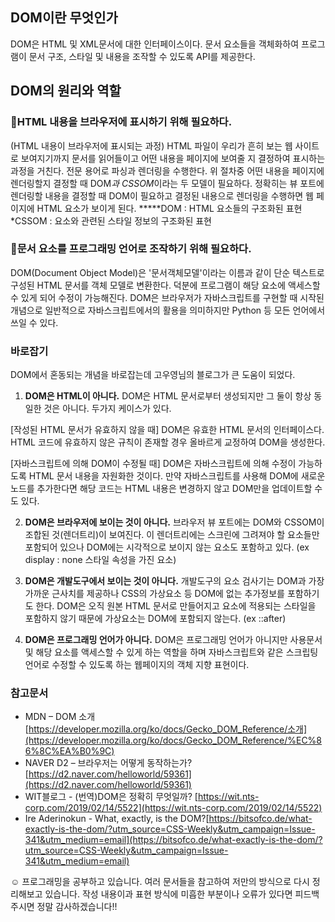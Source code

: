 
## DOM이란 무엇인가

DOM은 HTML 및 XML문서에 대한 인터페이스이다. 문서 요소들을 객체화하여 프로그램이 문서 구조, 스타일 및 내용을 조작할 수 있도록 API를 제공한다.

## DOM의 원리와 역할

### 🔹HTML 내용을 브라우저에 표시하기 위해 필요하다.

(HTML 내용이 브라우저에 표시되는 과정) 
HTML 파일이 우리가 흔히 보는 웹 사이트로 보여지기까지 문서를 읽어들이고 어떤 내용을 페이지에 보여줄 지 결정하여 표시하는 과정을 거친다. 전문 용어로 파싱과 렌더링을 수행한다. 
위 절차중 어떤 내용을 페이지에 렌더링할지 결정할 때 DOM*과 CSSOM*이라는 두 모델이 필요하다.
정확히는 뷰 포트에 렌더링할 내용을 결정할 때 DOM이 필요하고 결정된 내용으로 렌더링을 수행하면 웹 페이지에 HTML 요소가 보이게 된다. 
*****DOM : HTML 요소들의 구조화된 표현
*CSSOM : 요소와 관련된 스타일 정보의 구조화된 표현

### 🔹문서 요소를 프로그래밍 언어로 조작하기 위해 필요하다.

DOM(Document Object Model)은 '문서객체모델'이라는 이름과 같이 단순 텍스트로 구성된 HTML 문서를 객체 모델로 변환한다. 덕분에 프로그램이 해당 요소에 액세스할 수 있게 되어 수정이 가능해진다. DOM은 브라우저가 자바스크립트를 구현할 때 시작된 개념으로 일반적으로 자바스크립트에서의 활용을 의미하지만 Python 등 모든 언어에서 쓰일 수 있다. 

### 바로잡기

DOM에서 혼동되는 개념을 바로잡는데 고우영님의 블로그가 큰 도움이 되었다. 

1. **DOM은 HTML이 아니다.**
DOM은 HTML 문서로부터 생성되지만 그 둘이 항상 동일한 것은 아니다. 두가지 케이스가 있다. 

[작성된 HTML 문서가 유효하지 않을 때]
DOM은 유효한 HTML 문서의 인터페이스다. HTML 코드에 유효하지 않은 규칙이 존재할 경우 올바르게 교정하여 DOM을 생성한다. 

[자바스크립트에 의해 DOM이 수정될 때]
DOM은 자바스크립트에 의해 수정이 가능하도록 HTML 문서 내용을 자원화한 것이다. 만약 자바스크립트를 사용해 DOM에 새로운 노드를 추가한다면 해당 코드는 HTML 내용은 변경하지 않고 DOM만을 업데이트할 수도 있다.

2. **DOM은 브라우저에 보이는 것이 아니다.**
브라우저 뷰 포트에는 DOM와 CSSOM이 조합된 것(렌더트리)이 보여진다. 이 렌더트리에는 스크린에 그려져야 할 요소들만 포함되어 있으나 DOM에는 시각적으로 보이지 않는 요소도 포함하고 있다. (ex display : none 스타일 속성을 가진 요소)

3. **DOM은 개발도구에서 보이는 것이 아니다.**
개발도구의 요소 검사기는 DOM과 가장 가까운 근사치를 제공하나 CSS의 가상요소 등 DOM에 없는 추가정보를 포함하기도 한다. DOM은 오직 원본 HTML 문서로 만들어지고 요소에 적용되는 스타일을 포함하지 않기 때문에 가상요소는 DOM에 포함되지 않는다. (ex ::after)

4. **DOM은 프로그래밍 언어가  아니다.** 
DOM은 프로그래밍 언어가 아니지만 사용문서 및 해당 요소를 액세스할 수 있게 하는 역할을 하며 자바스크립트와 같은 스크립팅 언어로 수정할 수 있도록 하는 웹페이지의 객체 지향 표현이다. 

### 참고문서

- MDN – DOM 소개[https://developer.mozilla.org/ko/docs/Gecko_DOM_Reference/소개](https://developer.mozilla.org/ko/docs/Gecko_DOM_Reference/%EC%86%8C%EA%B0%9C)
- NAVER D2 – 브라우저는 어떻게 동작하는가?[https://d2.naver.com/helloworld/59361](https://d2.naver.com/helloworld/59361)
- WIT블로그 - (번역)DOM은 정확히 무엇일까?
[https://wit.nts-corp.com/2019/02/14/5522](https://wit.nts-corp.com/2019/02/14/5522)
- Ire Aderinokun - What, exactly, is the DOM?[https://bitsofco.de/what-exactly-is-the-dom/?utm_source=CSS-Weekly&utm_campaign=Issue-341&utm_medium=email](https://bitsofco.de/what-exactly-is-the-dom/?utm_source=CSS-Weekly&utm_campaign=Issue-341&utm_medium=email)

☺ 프로그래밍을 공부하고 있습니다.
여러 문서들을 참고하여 저만의 방식으로 다시 정리해보고 있습니다. 작성 내용이과 표현 방식에 미흡한 부분이나 오류가 있다면 피드백 주시면 정말 감사하겠습니다!!